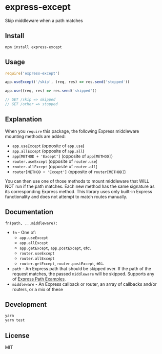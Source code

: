 # express-except
Skip middleware when a path matches

## Install
`npm install express-except`

## Usage
```javascript
require('express-except')

app.useExcept('/skip', (req, res) => res.send('stopped'))

app.use((req, res) => res.send('skipped'))

// GET /skip => skipped
// GET /other => stopped
```

## Explanation
When you `require` this package, the following Express middleware mounting
methods are added:

- `app.useExcept` (opposite of `app.use`)
- `app.allExcept` (opposite of `app.all`)
- `app[METHOD + 'Except']` (opposite of `app[METHOD]`)
- `router.useExcept` (opposite of `router.use`)
- `router.allExcept` (opposite of `router.all`)
- `router[METHOD + 'Except']` (opposite of `router[METHOD]`)

You can then use one of those methods to mount middleware that WILL NOT run
if the path matches. Each new method has the same signature as its
corresponding Express method.
This library uses only  built-in Express functionality and does not attempt
to match routes manually.

## Documentation
`fn(path, ...middleware):`
* `fn` - One of:
  * `app.useExcept`
  * `app.allExcept`
  * `app.getExcept`, `app.postExcept`, etc.
  * `router.useExcept`
  * `router.allExcept`
  * `router.getExcept`, `router.postExcept`, etc.
* `path` - An Express path that should be skipped over. If the path of the request matches, the passed `middleware` will be skipped. Supports any of [Express Path Examples](https://expressjs.com/en/api.html#path-examples).
* `middleware` - An Express callback or router, an array of callbacks and/or routers, or a mix of these

## Development
```bash
yarn
yarn test
```

## License
MIT
